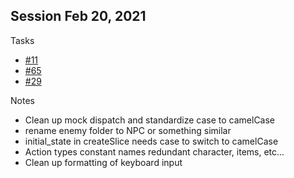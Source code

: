 ## Session Feb 20, 2021

Tasks
- [#11](https://github.com/tredfern/terminus/issues/11)
- [#65](https://github.com/tredfern/terminus/issues/65)
- [#29](https://github.com/tredfern/terminus/issues/29)



Notes
- Clean up mock dispatch and standardize case to camelCase
- rename enemy folder to NPC or something similar
- initial_state in createSlice needs case to switch to camelCase
- Action types constant names redundant character, items, etc...
- Clean up formatting of keyboard input